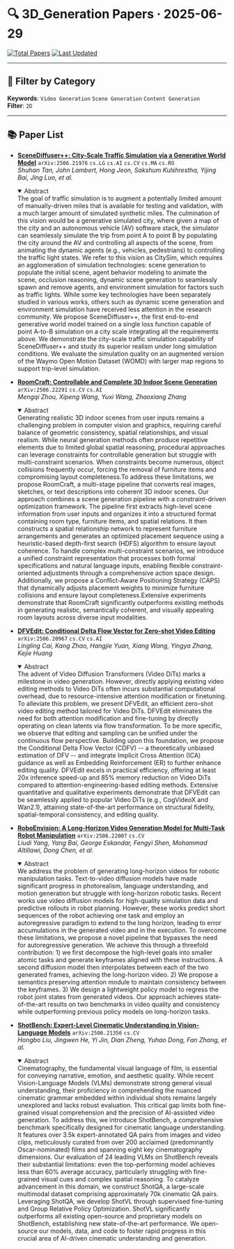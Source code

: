# 🔍 3D_Generation Papers · 2025-06-29

[![Total Papers](https://img.shields.io/badge/Papers-5-2688EB)]()
[![Last Updated](https://img.shields.io/badge/dynamic/json?url=https://api.github.com/repos/tavish9/awesome-daily-AI-arxiv/commits/main&query=%24.commit.author.date&label=updated&color=orange)]()

---

## 📌 Filter by Category
**Keywords**: `Video Generation` `Scene Generation` `Content Generation`  
**Filter**: `2D`

---

## 📚 Paper List

- **[SceneDiffuser++: City-Scale Traffic Simulation via a Generative World Model](https://arxiv.org/abs/2506.21976)**  `arXiv:2506.21976`  `cs.LG` `cs.AI` `cs.CV` `cs.MA` `cs.RO`  
  _Shuhan Tan, John Lambert, Hong Jeon, Sakshum Kulshrestha, Yijing Bai, Jing Luo, et al._
  <details open><summary>Abstract</summary>
  The goal of traffic simulation is to augment a potentially limited amount of manually-driven miles that is available for testing and validation, with a much larger amount of simulated synthetic miles. The culmination of this vision would be a generative simulated city, where given a map of the city and an autonomous vehicle (AV) software stack, the simulator can seamlessly simulate the trip from point A to point B by populating the city around the AV and controlling all aspects of the scene, from animating the dynamic agents (e.g., vehicles, pedestrians) to controlling the traffic light states. We refer to this vision as CitySim, which requires an agglomeration of simulation technologies: scene generation to populate the initial scene, agent behavior modeling to animate the scene, occlusion reasoning, dynamic scene generation to seamlessly spawn and remove agents, and environment simulation for factors such as traffic lights. While some key technologies have been separately studied in various works, others such as dynamic scene generation and environment simulation have received less attention in the research community. We propose SceneDiffuser++, the first end-to-end generative world model trained on a single loss function capable of point A-to-B simulation on a city scale integrating all the requirements above. We demonstrate the city-scale traffic simulation capability of SceneDiffuser++ and study its superior realism under long simulation conditions. We evaluate the simulation quality on an augmented version of the Waymo Open Motion Dataset (WOMD) with larger map regions to support trip-level simulation.
  </details>

- **[RoomCraft: Controllable and Complete 3D Indoor Scene Generation](https://arxiv.org/abs/2506.22291)**  `arXiv:2506.22291`  `cs.CV` `cs.AI`  
  _Mengqi Zhou, Xipeng Wang, Yuxi Wang, Zhaoxiang Zhang_
  <details open><summary>Abstract</summary>
  Generating realistic 3D indoor scenes from user inputs remains a challenging problem in computer vision and graphics, requiring careful balance of geometric consistency, spatial relationships, and visual realism. While neural generation methods often produce repetitive elements due to limited global spatial reasoning, procedural approaches can leverage constraints for controllable generation but struggle with multi-constraint scenarios. When constraints become numerous, object collisions frequently occur, forcing the removal of furniture items and compromising layout completeness.To address these limitations, we propose RoomCraft, a multi-stage pipeline that converts real images, sketches, or text descriptions into coherent 3D indoor scenes. Our approach combines a scene generation pipeline with a constraint-driven optimization framework. The pipeline first extracts high-level scene information from user inputs and organizes it into a structured format containing room type, furniture items, and spatial relations. It then constructs a spatial relationship network to represent furniture arrangements and generates an optimized placement sequence using a heuristic-based depth-first search (HDFS) algorithm to ensure layout coherence. To handle complex multi-constraint scenarios, we introduce a unified constraint representation that processes both formal specifications and natural language inputs, enabling flexible constraint-oriented adjustments through a comprehensive action space design. Additionally, we propose a Conflict-Aware Positioning Strategy (CAPS) that dynamically adjusts placement weights to minimize furniture collisions and ensure layout completeness.Extensive experiments demonstrate that RoomCraft significantly outperforms existing methods in generating realistic, semantically coherent, and visually appealing room layouts across diverse input modalities.
  </details>

- **[DFVEdit: Conditional Delta Flow Vector for Zero-shot Video Editing](https://arxiv.org/abs/2506.20967)**  `arXiv:2506.20967`  `cs.CV` `cs.AI`  
  _Lingling Cai, Kang Zhao, Hangjie Yuan, Xiang Wang, Yingya Zhang, Kejie Huang_
  <details open><summary>Abstract</summary>
  The advent of Video Diffusion Transformers (Video DiTs) marks a milestone in video generation. However, directly applying existing video editing methods to Video DiTs often incurs substantial computational overhead, due to resource-intensive attention modification or finetuning. To alleviate this problem, we present DFVEdit, an efficient zero-shot video editing method tailored for Video DiTs. DFVEdit eliminates the need for both attention modification and fine-tuning by directly operating on clean latents via flow transformation. To be more specific, we observe that editing and sampling can be unified under the continuous flow perspective. Building upon this foundation, we propose the Conditional Delta Flow Vector (CDFV) -- a theoretically unbiased estimation of DFV -- and integrate Implicit Cross Attention (ICA) guidance as well as Embedding Reinforcement (ER) to further enhance editing quality. DFVEdit excels in practical efficiency, offering at least 20x inference speed-up and 85% memory reduction on Video DiTs compared to attention-engineering-based editing methods. Extensive quantitative and qualitative experiments demonstrate that DFVEdit can be seamlessly applied to popular Video DiTs (e.g., CogVideoX and Wan2.1), attaining state-of-the-art performance on structural fidelity, spatial-temporal consistency, and editing quality.
  </details>

- **[RoboEnvision: A Long-Horizon Video Generation Model for Multi-Task Robot Manipulation](https://arxiv.org/abs/2506.22007)**  `arXiv:2506.22007`  `cs.CV`  
  _Liudi Yang, Yang Bai, George Eskandar, Fengyi Shen, Mohammad Altillawi, Dong Chen, et al._
  <details open><summary>Abstract</summary>
  We address the problem of generating long-horizon videos for robotic manipulation tasks. Text-to-video diffusion models have made significant progress in photorealism, language understanding, and motion generation but struggle with long-horizon robotic tasks. Recent works use video diffusion models for high-quality simulation data and predictive rollouts in robot planning. However, these works predict short sequences of the robot achieving one task and employ an autoregressive paradigm to extend to the long horizon, leading to error accumulations in the generated video and in the execution. To overcome these limitations, we propose a novel pipeline that bypasses the need for autoregressive generation. We achieve this through a threefold contribution: 1) we first decompose the high-level goals into smaller atomic tasks and generate keyframes aligned with these instructions. A second diffusion model then interpolates between each of the two generated frames, achieving the long-horizon video. 2) We propose a semantics preserving attention module to maintain consistency between the keyframes. 3) We design a lightweight policy model to regress the robot joint states from generated videos. Our approach achieves state-of-the-art results on two benchmarks in video quality and consistency while outperforming previous policy models on long-horizon tasks.
  </details>

- **[ShotBench: Expert-Level Cinematic Understanding in Vision-Language Models](https://arxiv.org/abs/2506.21356)**  `arXiv:2506.21356`  `cs.CV`  
  _Hongbo Liu, Jingwen He, Yi Jin, Dian Zheng, Yuhao Dong, Fan Zhang, et al._
  <details open><summary>Abstract</summary>
  Cinematography, the fundamental visual language of film, is essential for conveying narrative, emotion, and aesthetic quality. While recent Vision-Language Models (VLMs) demonstrate strong general visual understanding, their proficiency in comprehending the nuanced cinematic grammar embedded within individual shots remains largely unexplored and lacks robust evaluation. This critical gap limits both fine-grained visual comprehension and the precision of AI-assisted video generation. To address this, we introduce ShotBench, a comprehensive benchmark specifically designed for cinematic language understanding. It features over 3.5k expert-annotated QA pairs from images and video clips, meticulously curated from over 200 acclaimed (predominantly Oscar-nominated) films and spanning eight key cinematography dimensions. Our evaluation of 24 leading VLMs on ShotBench reveals their substantial limitations: even the top-performing model achieves less than 60% average accuracy, particularly struggling with fine-grained visual cues and complex spatial reasoning. To catalyze advancement in this domain, we construct ShotQA, a large-scale multimodal dataset comprising approximately 70k cinematic QA pairs. Leveraging ShotQA, we develop ShotVL through supervised fine-tuning and Group Relative Policy Optimization. ShotVL significantly outperforms all existing open-source and proprietary models on ShotBench, establishing new state-of-the-art performance. We open-source our models, data, and code to foster rapid progress in this crucial area of AI-driven cinematic understanding and generation.
  </details>
